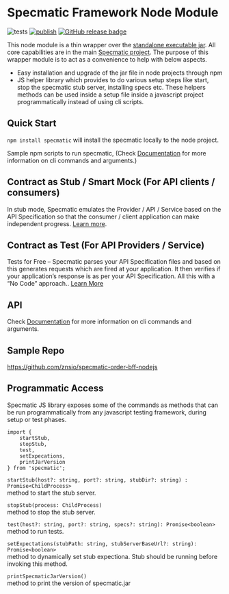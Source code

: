 # Specmatic Framework Node Module

![tests](https://github.com/znsio/specmatic-node/actions/workflows/test.yml/badge.svg)
[![publish](https://github.com/znsio/specmatic-node/actions/workflows/npm-publish.yml/badge.svg)](https://www.npmjs.com/package/specmatic)
[![GitHub release badge](https://badgen.net/github/release/znsio/specmatic-node/master)](https://github.com/znsio/specmatic-node/releases/latest)

This node module is a thin wrapper over the [standalone executable jar](https://specmatic.in/getting_started.html#setup). All core capabilities are in the main [Specmatic project](https://github.com/znsio/specmatic). The purpose of this wrapper module is to act as a convenience to help with below aspects.
* Easy installation and upgrade of the jar file in node projects through npm
* JS helper library which provides to do various setup steps like start, stop the specmatic stub server, installing specs etc. These helpers methods can be used inside a setup file inside a javascript project programmatically instead of using cli scripts.

## Quick Start
`npm install specmatic`  will install the specmatic locally to the node project.

Sample npm scripts to run specmatic, (Check [Documentation](https://specmatic.in/documentation.html) for more information on cli commands and arguments.)

## Contract as Stub / Smart Mock (For API clients / consumers)

In stub mode, Specmatic emulates the Provider / API / Service based on the API Specification so that the consumer / client application can make independent progress. [Learn more](https://specmatic.in/#contract-as-stub).

## Contract as Test (For API Providers / Service)

Tests for Free – Specmatic parses your API Specification files and based on this generates requests which are fired at your application. It then verifies if your application’s response is as per your API Specification. All this with a “No Code” approach.. [Learn More](https://specmatic.in/#contract-as-test)

## API

Check [Documentation](https://specmatic.in/documentation.html) for more information on cli commands and arguments.

## Sample Repo
https://github.com/znsio/specmatic-order-bff-nodejs

## Programmatic Access

Specmatic JS library exposes some of the commands as methods that can be run programmatically from any javascript testing framework, during setup or test phases.

```
import { 
    startStub,
    stopStub,
    test, 
    setExpecations,
    printJarVersion
} from 'specmatic';
```

`startStub(host?: string, port?: string, stubDir?: string) : Promise<ChildProcess>` <br />
method to start the stub server.

`stopStub(process: ChildProcess)` <br />
method to stop the stub server.

`test(host?: string, port?: string, specs?: string): Promise<boolean>` <br />
method to run tests.

`setExpectations(stubPath: string, stubServerBaseUrl?: string): Promise<boolean>` <br />
method to dynamically set stub expectiona. Stub should be running before invoking this method.

`printSpecmaticJarVersion()` <br />
method to print the version of specmatic.jar

